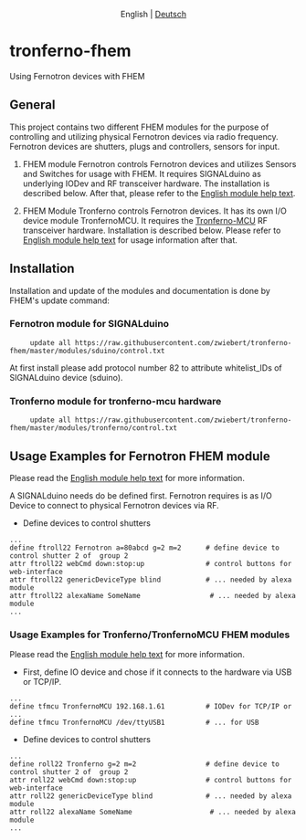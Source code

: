 <p align="center">
  <span>English</span> |
  <a href="README-de.md">Deutsch</a>
</p>

# tronferno-fhem

Using Fernotron devices with FHEM

## General


This project contains two different FHEM modules for the purpose of controlling and utilizing physical Fernotron devices via radio frequency. Fernotron devices are shutters, plugs and  controllers, sensors for input. 

1. FHEM module Fernotron controls Fernotron devices and utilizes Sensors and Switches for usage with FHEM.  It requires SIGNALduino as underlying IODev and RF transceiver hardware. The installation is described below. After that, please refer to the [English module help text](doc/sduino_fernotron.pod).

2. FHEM  Module Tronferno controls Fernotron devices. It has its own I/O device module TronfernoMCU. It requires the [Tronferno-MCU](https://github.com/zwiebert/tronferno-mcu) RF transceiver hardware. Installation is described below. Please refer to  [English module help text](doc/tronferno.pod) for usage information after that.


## Installation

Installation and update of the modules and documentation is done by FHEM's update command:

### Fernotron module for SIGNALduino
```
     update all https://raw.githubusercontent.com/zwiebert/tronferno-fhem/master/modules/sduino/control.txt
```

At first install please add protocol number 82 to attribute whitelist_IDs of SIGNALduino device (sduino).

### Tronferno module for tronferno-mcu hardware
```
     update all https://raw.githubusercontent.com/zwiebert/tronferno-fhem/master/modules/tronferno/control.txt
```


## Usage Examples for Fernotron FHEM module

Please read the [English module help text](doc/sduino_fernotron.pod) for more information.

A SIGNALduino needs do be defined first. Fernotron requires is as I/O Device to connect to physical Fernotron devices via RF.

* Define devices to control shutters

```
...
define ftroll22 Fernotron a=80abcd g=2 m=2      # define device to control shutter 2 of  group 2
attr ftroll22 webCmd down:stop:up               # control buttons for web-interface
attr ftroll22 genericDeviceType blind           # ... needed by alexa module
attr ftroll22 alexaName SomeName                 # ... needed by alexa module
...
```

### Usage Examples for Tronferno/TronfernoMCU FHEM modules

Please read the [English module help text](doc/tronferno.pod) for more information.

* First, define IO device and chose if it connects to the hardware via USB or TCP/IP. 
```
...
define tfmcu TronfernoMCU 192.168.1.61          # IODev for TCP/IP or ...
define tfmcu TronfernoMCU /dev/ttyUSB1          # ... for USB
```


* Define devices to control shutters

```
...
define roll22 Tronferno g=2 m=2                 # define device to control shutter 2 of  group 2
attr roll22 webCmd down:stop:up                 # control buttons for web-interface
attr roll22 genericDeviceType blind             # ... needed by alexa module
attr roll22 alexaName SomeName                   # ... needed by alexa module
...
```
